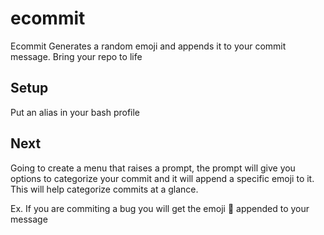 # ecommit
Ecommit Generates a random emoji and appends it to your commit message.
Bring your repo to life

## Setup
Put an alias in your bash profile

## Next
Going to create a menu that raises a prompt, the prompt will give you options to categorize your commit and it will append a specific emoji to it. This will help categorize commits at a glance.

Ex. If you are commiting a bug you will get the emoji :bug: appended to your message

